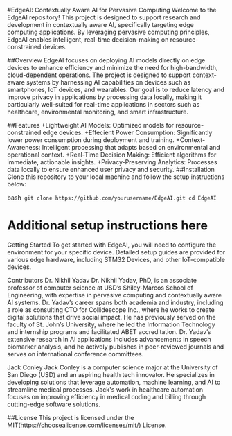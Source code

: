 #EdgeAI: Contextually Aware AI for Pervasive Computing
Welcome to the EdgeAI repository! This project is designed to support research and development in contextually aware AI, specifically targeting edge computing applications. By leveraging pervasive computing principles, EdgeAI enables intelligent, real-time decision-making on resource-constrained devices.

##Overview
EdgeAI focuses on deploying AI models directly on edge devices to enhance efficiency and minimize the need for high-bandwidth, cloud-dependent operations. The project is designed to support context-aware systems by harnessing AI capabilities on devices such as smartphones, IoT devices, and wearables. Our goal is to reduce latency and improve privacy in applications by processing data locally, making it particularly well-suited for real-time applications in sectors such as healthcare, environmental monitoring, and smart infrastructure.

##Features
+Lightweight AI Models: Optimized models for resource-constrained edge devices.
+Effecient Power Consumption: Significantly lower power consumption during deployment and training.
+Context-Awareness: Intelligent processing that adapts based on environmental and operational context.
+Real-Time Decision Making: Efficient algorithms for immediate, actionable insights.
+Privacy-Preserving Analytics: Processes data locally to ensure enhanced user privacy and security.
##Installation
Clone this repository to your local machine and follow the setup instructions below:

bash```
git clone https://github.com/yourusername/EdgeAI.git
cd EdgeAI```
# Additional setup instructions here
Getting Started
To get started with EdgeAI, you will need to configure the environment for your specific device. Detailed setup guides are provided for various edge hardware, including STM32 Devices, and other IoT-compatible devices.

Contributors
Dr. Nikhil Yadav
Dr. Nikhil Yadav, PhD, is an associate professor of computer science at USD’s Shiley-Marcos School of Engineering, with expertise in pervasive computing and contextually aware AI systems. Dr. Yadav’s career spans both academia and industry, including a role as consulting CTO for Collidescope Inc., where he works to create digital solutions that drive social impact. He has previously served on the faculty of St. John’s University, where he led the Information Technology and internship programs and facilitated ABET accreditation. Dr. Yadav’s extensive research in AI applications includes advancements in speech biomarker analysis, and he actively publishes in peer-reviewed journals and serves on international conference committees.

Jack Conley
Jack Conley is a computer science major at the University of San Diego (USD) and an aspiring health tech innovator. He specializes in developing solutions that leverage automation, machine learning, and AI to streamline medical processes. Jack's work in healthcare automation focuses on improving efficiency in medical coding and billing through cutting-edge software solutions.

##License
This project is licensed under the MIT(https://choosealicense.com/licenses/mit/) License.